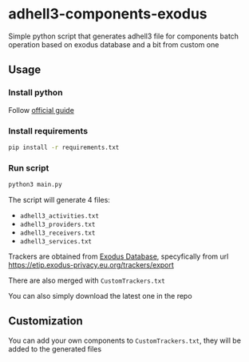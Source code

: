 # adhell3-components-exodus
Simple python script that generates adhell3 file for components batch operation based on exodus database and a bit from custom one
## Usage
### Install python
Follow [official guide](https://wiki.python.org/moin/BeginnersGuide/Download)

### Install requirements
```bash
pip install -r requirements.txt
```


### Run script
```bash
python3 main.py
```
The script will generate 4 files:
 - `adhell3_activities.txt`
 - `adhell3_providers.txt`
 - `adhell3_receivers.txt`
 - `adhell3_services.txt`

Trackers are obtained from [Exodus Database](https://reports.exodus-privacy.eu.org), specyfically from url https://etip.exodus-privacy.eu.org/trackers/export

There are also merged with `CustomTrackers.txt`

You can also simply download the latest one in the repo

## Customization
You can add your own components to `CustomTrackers.txt`, they will be added to the generated files
